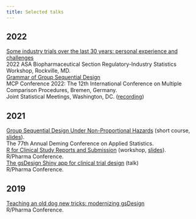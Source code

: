```yaml
---
title: Selected talks
---
```


<style>
ul { padding-inline-start: 0px; list-style-type: none; }
.article-content > ul > li { margin-bottom: 25px; }
</style>

## 2022

- [Some industry trials over the last 30 years: personal experience and challenges](/talks/industry-trials-30-years-biop/)
  - 2022 ASA Biopharmaceutical Section Regulatory-Industry Statistics Workshop, Rockville, MD.
- [Grammar of Group Sequential Design](/talks/grammar-of-gsd-bremen/)
  - MCP Conference 2022: The 12th International Conference on Multiple Comparison Procedures, Bremen, Germany.
  - Joint Statistical Meetings, Washington, DC. ([recording](https://youtu.be/8s6puf2OPeQ))

## 2021

- [Group Sequential Design Under Non-Proportional Hazards](https://keaven.github.io/gsd-deming/)
  (short course, [slides](https://keaven.github.io/gsd-deming/slides/)).
  - The 77th Annual Deming Conference on Applied Statistics.
- [R for Clinical Study Reports and Submission](https://r4csr.org/)
  (workshop, [slides](https://r4csr.org/slides/workshop-slides.html)).
  - R/Pharma Conference.
- [The gsDesign Shiny app for clinical trial design](https://rinpharma.com/publication/rinpharma_246/) (talk)
  - R/Pharma Conference.

## 2019

- [Teaching an old dog new tricks: modernizing gsDesign](https://rinpharma.com/publication/rinpharma_72/)
  - R/Pharma Conference.
